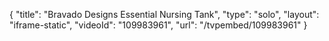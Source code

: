 {
    "title": "Bravado Designs Essential Nursing Tank",
    "type": "solo",
    "layout": "iframe-static",
    "videoId": "109983961",
    "url": "\/tvpembed\/109983961"
}